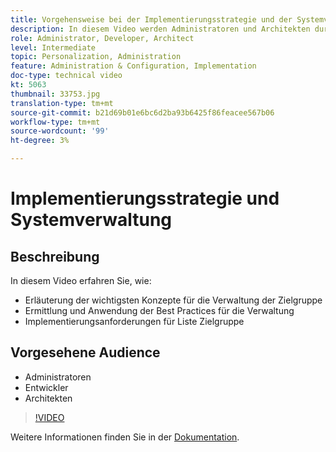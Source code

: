 ```yaml
---
title: Vorgehensweise bei der Implementierungsstrategie und der Systemverwaltung
description: In diesem Video werden Administratoren und Architekten durch wichtige Konzepte bei der Verwaltung und Implementierung von Adobe Target geführt. Sehen Sie sich dieses Video an, um zu erfahren, wie Sie Best Practices für die Verwaltung und Anwendung von Zielgruppen zur Implementierung der Liste ermitteln und anwenden.
role: Administrator, Developer, Architect
level: Intermediate
topic: Personalization, Administration
feature: Administration & Configuration, Implementation
doc-type: technical video
kt: 5063
thumbnail: 33753.jpg
translation-type: tm+mt
source-git-commit: b21d69b01e6bc6d2ba93b6425f86feacee567b06
workflow-type: tm+mt
source-wordcount: '99'
ht-degree: 3%

---
```



# Implementierungsstrategie und Systemverwaltung

## Beschreibung

In diesem Video erfahren Sie, wie:

* Erläuterung der wichtigsten Konzepte für die Verwaltung der Zielgruppe
* Ermittlung und Anwendung der Best Practices für die Verwaltung
* Implementierungsanforderungen für Liste Zielgruppe

## Vorgesehene Audience

* Administratoren
* Entwickler
* Architekten

>[!VIDEO](https://video.tv.adobe.com/v/33753/?quality=12)

Weitere Informationen finden Sie in der [Dokumentation](https://docs.adobe.com/content/help/en/target/using/administer/administrating-target.html).
